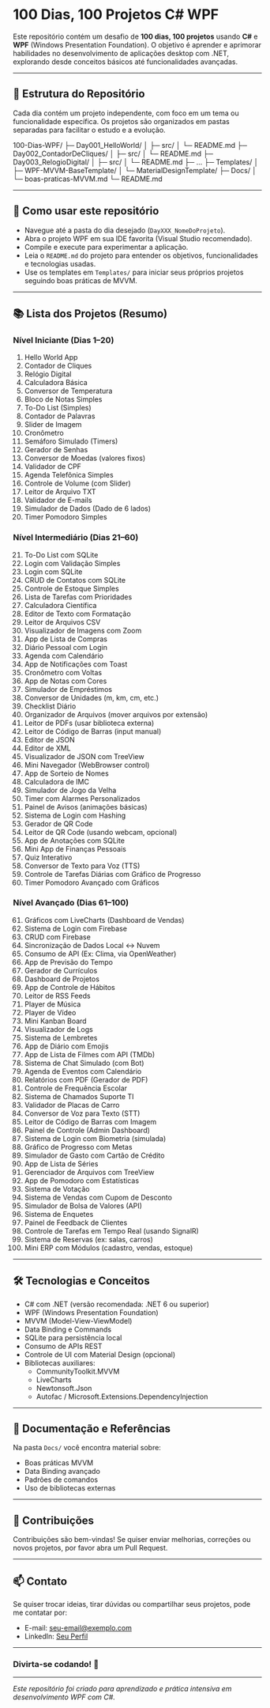 # 100 Dias, 100 Projetos C# WPF

Este repositório contém um desafio de **100 dias, 100 projetos** usando **C#** e **WPF** (Windows Presentation Foundation). O objetivo é aprender e aprimorar habilidades no desenvolvimento de aplicações desktop com .NET, explorando desde conceitos básicos até funcionalidades avançadas.

---

## 📅 Estrutura do Repositório

Cada dia contém um projeto independente, com foco em um tema ou funcionalidade específica. Os projetos são organizados em pastas separadas para facilitar o estudo e a evolução.

100-Dias-WPF/
├─ Day001_HelloWorld/
│ ├─ src/
│ └─ README.md
├─ Day002_ContadorDeCliques/
│ ├─ src/
│ └─ README.md
├─ Day003_RelogioDigital/
│ ├─ src/
│ └─ README.md
├─ ...
├─ Templates/
│ ├─ WPF-MVVM-BaseTemplate/
│ └─ MaterialDesignTemplate/
├─ Docs/
│ └─ boas-praticas-MVVM.md
└─ README.md


---

## 🚀 Como usar este repositório

- Navegue até a pasta do dia desejado (`DayXXX_NomeDoProjeto`).
- Abra o projeto WPF em sua IDE favorita (Visual Studio recomendado).
- Compile e execute para experimentar a aplicação.
- Leia o `README.md` do projeto para entender os objetivos, funcionalidades e tecnologias usadas.
- Use os templates em `Templates/` para iniciar seus próprios projetos seguindo boas práticas de MVVM.

---

## 📚 Lista dos Projetos (Resumo)

### Nível Iniciante (Dias 1–20)
1.	Hello World App
2.	Contador de Cliques
3.	Relógio Digital
4.	Calculadora Básica
5.	Conversor de Temperatura
6.	Bloco de Notas Simples
7.	To-Do List (Simples)
8.	Contador de Palavras
9.	Slider de Imagem
10.	Cronômetro
11.	Semáforo Simulado (Timers)
12.	Gerador de Senhas
13.	Conversor de Moedas (valores fixos)
14.	Validador de CPF
15.	Agenda Telefônica Simples
16.	Controle de Volume (com Slider)
17.	Leitor de Arquivo TXT
18.	Validador de E-mails
19.	Simulador de Dados (Dado de 6 lados)
20.	Timer Pomodoro Simples

### Nível Intermediário (Dias 21–60)
21.	To-Do List com SQLite
22.	Login com Validação Simples
23.	Login com SQLite
24.	CRUD de Contatos com SQLite
25.	Controle de Estoque Simples
26.	Lista de Tarefas com Prioridades
27.	Calculadora Científica
28.	Editor de Texto com Formatação
29.	Leitor de Arquivos CSV
30.	Visualizador de Imagens com Zoom
31.	App de Lista de Compras
32.	Diário Pessoal com Login
33.	Agenda com Calendário
34.	App de Notificações com Toast
35.	Cronômetro com Voltas
36.	App de Notas com Cores
37.	Simulador de Empréstimos
38.	Conversor de Unidades (m, km, cm, etc.)
39.	Checklist Diário
40.	Organizador de Arquivos (mover arquivos por extensão)
41.	Leitor de PDFs (usar biblioteca externa)
42.	Leitor de Código de Barras (input manual)
43.	Editor de JSON
44.	Editor de XML
45.	Visualizador de JSON com TreeView
46.	Mini Navegador (WebBrowser control)
47.	App de Sorteio de Nomes
48.	Calculadora de IMC
49.	Simulador de Jogo da Velha
50.	Timer com Alarmes Personalizados
51.	Painel de Avisos (animações básicas)
52.	Sistema de Login com Hashing
53.	Gerador de QR Code
54.	Leitor de QR Code (usando webcam, opcional)
55.	App de Anotações com SQLite
56.	Mini App de Finanças Pessoais
57.	Quiz Interativo
58.	Conversor de Texto para Voz (TTS)
59.	Controle de Tarefas Diárias com Gráfico de Progresso
60.	Timer Pomodoro Avançado com Gráficos

### Nível Avançado (Dias 61–100)
61.	Gráficos com LiveCharts (Dashboard de Vendas)
62.	Sistema de Login com Firebase
63.	CRUD com Firebase
64.	Sincronização de Dados Local ↔ Nuvem
65.	Consumo de API (Ex: Clima, via OpenWeather)
66.	App de Previsão do Tempo
67.	Gerador de Currículos
68.	Dashboard de Projetos
69.	App de Controle de Hábitos
70.	Leitor de RSS Feeds
71.	Player de Música
72.	Player de Vídeo
73.	Mini Kanban Board
74.	Visualizador de Logs
75.	Sistema de Lembretes
76.	App de Diário com Emojis
77.	App de Lista de Filmes com API (TMDb)
78.	Sistema de Chat Simulado (com Bot)
79.	Agenda de Eventos com Calendário
80.	Relatórios com PDF (Gerador de PDF)
81.	Controle de Frequência Escolar
82.	Sistema de Chamados Suporte TI
83.	Validador de Placas de Carro
84.	Conversor de Voz para Texto (STT)
85.	Leitor de Código de Barras com Imagem
86.	Painel de Controle (Admin Dashboard)
87.	Sistema de Login com Biometria (simulada)
88.	Gráfico de Progresso com Metas
89.	Simulador de Gasto com Cartão de Crédito
90.	App de Lista de Séries
91.	Gerenciador de Arquivos com TreeView
92.	App de Pomodoro com Estatísticas
93.	Sistema de Votação
94.	Sistema de Vendas com Cupom de Desconto
95.	Simulador de Bolsa de Valores (API)
96.	Sistema de Enquetes
97.	Painel de Feedback de Clientes
98.	Controle de Tarefas em Tempo Real (usando SignalR)
99.	Sistema de Reservas (ex: salas, carros)
100. Mini ERP com Módulos (cadastro, vendas, estoque)

---

## 🛠 Tecnologias e Conceitos

- C# com .NET (versão recomendada: .NET 6 ou superior)
- WPF (Windows Presentation Foundation)
- MVVM (Model-View-ViewModel)
- Data Binding e Commands
- SQLite para persistência local
- Consumo de APIs REST
- Controle de UI com Material Design (opcional)
- Bibliotecas auxiliares:
  - CommunityToolkit.MVVM
  - LiveCharts
  - Newtonsoft.Json
  - Autofac / Microsoft.Extensions.DependencyInjection

---

## 📖 Documentação e Referências

Na pasta `Docs/` você encontra material sobre:

- Boas práticas MVVM
- Data Binding avançado
- Padrões de comandos
- Uso de bibliotecas externas

---

## 🤝 Contribuições

Contribuições são bem-vindas! Se quiser enviar melhorias, correções ou novos projetos, por favor abra um Pull Request.

---

## 📫 Contato

Se quiser trocar ideias, tirar dúvidas ou compartilhar seus projetos, pode me contatar por:

- E-mail: seu-email@exemplo.com
- LinkedIn: [Seu Perfil](https://linkedin.com/in/seu-perfil)

---

### Divirta-se codando! 🚀

---

*Este repositório foi criado para aprendizado e prática intensiva em desenvolvimento WPF com C#.*

